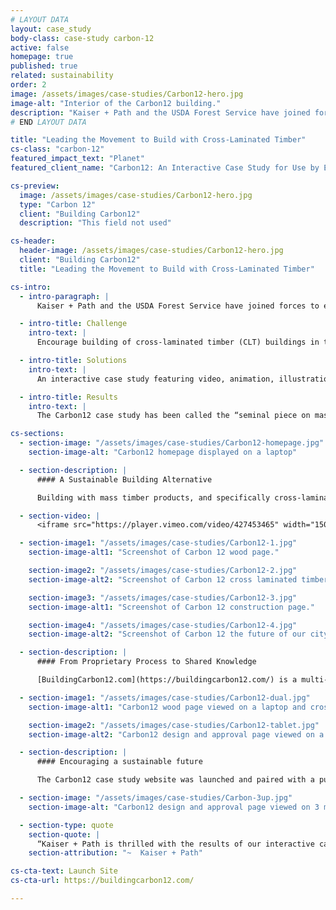 ```yaml
---
# LAYOUT DATA
layout: case_study
body-class: case-study carbon-12
active: false
homepage: true
published: true
related: sustainability
order: 2
image: /assets/images/case-studies/Carbon12-hero.jpg
image-alt: "Interior of the Carbon12 building."
description: "Kaiser + Path and the USDA Forest Service have joined forces to encourage US builders to use CLT in commercial building. Kaiser + Path is the design/build team behind Carbon12, the tallest CLT building in the United States, and their dedicated team of architects, designers, and project managers made this project possible in spite of daunting odds."
# END LAYOUT DATA

title: "Leading the Movement to Build with Cross-Laminated Timber"
cs-class: "carbon-12"
featured_impact_text: "Planet"
featured_client_name: "Carbon12: An Interactive Case Study for Use by Experts Across Industries"

cs-preview:
  image: /assets/images/case-studies/Carbon12-hero.jpg
  type: "Carbon 12"
  client: "Building Carbon12"
  description: "This field not used"

cs-header:
  header-image: /assets/images/case-studies/Carbon12-hero.jpg
  client: "Building Carbon12"
  title: "Leading the Movement to Build with Cross-Laminated Timber"

cs-intro:
  - intro-paragraph: |
      Kaiser + Path and the USDA Forest Service have joined forces to encourage US builders to use CLT in commercial building. Kaiser + Path is the design/build team behind Carbon12, the tallest CLT building in the United States, and their dedicated team of architects, designers, and project managers made this project possible in spite of daunting odds.

  - intro-title: Challenge
    intro-text: |
      Encourage building of cross-laminated timber (CLT) buildings in the United States.

  - intro-title: Solutions
    intro-text: |
      An interactive case study featuring video, animation, illustration, and deep packets of information for use by experts across industries; including foresters, manufacturers, builders and developers.

  - intro-title: Results
    intro-text: |
      The Carbon12 case study has been called the “seminal piece on mass timber building” and is the centerpiece of a communications plan that included the annual Mass Timber Conference and, when the event was canceled due to COVID-19, transitioned into a webinar. Building Carbon12 was also nominated for a Webby in 2020.

cs-sections:
  - section-image: "/assets/images/case-studies/Carbon12-homepage.jpg"
    section-image-alt: "Carbon12 homepage displayed on a laptop"

  - section-description: |
      #### A Sustainable Building Alternative

      Building with mass timber products, and specifically cross-laminated timber (CLT), could play a major role in reducing carbon emissions from construction in the United States, yet we are well behind many European countries in our knowledge, policy, and planning. In partnership with the design/build firm responsible for the tallest CLT building in the US, ThinkShout developed an interactive website to "open source" the process in a way that industry experts could easily adopt, and which will help build a groundswell of support from residential and financial audiences as well.

  - section-video: |
      <iframe src="https://player.vimeo.com/video/427453465" width="1500" height="855" frameborder="0" allow="autoplay; fullscreen" allowfullscreen></iframe>

  - section-image1: "/assets/images/case-studies/Carbon12-1.jpg"
    section-image-alt1: "Screenshot of Carbon 12 wood page."

    section-image2: "/assets/images/case-studies/Carbon12-2.jpg"
    section-image-alt2: "Screenshot of Carbon 12 cross laminated timber page."

    section-image3: "/assets/images/case-studies/Carbon12-3.jpg"
    section-image-alt1: "Screenshot of Carbon 12 construction page."

    section-image4: "/assets/images/case-studies/Carbon12-4.jpg"
    section-image-alt2: "Screenshot of Carbon 12 the future of our city skylines page."

  - section-description: |
      #### From Proprietary Process to Shared Knowledge

      [BuildingCarbon12.com](https://buildingcarbon12.com/) is a multi-chapter interactive story that unfolds around video, animations, pockets of deep information, and an arc that carries visitors from a basic understanding of mass timber products to a bold vision for the future of our cities. By sharing many proprietary details of their process, our partners at Kaiser + Path have put shared knowledge above business advantage. In fact, their goal is to show how feasible — and indeed, necessary — it is to build with sustainable wood products instead of concrete and steel.

  - section-image1: "/assets/images/case-studies/Carbon12-dual.jpg"
    section-image-alt1: "Carbon12 wood page viewed on a laptop and cross laminated timber page viewed on mobile."

    section-image2: "/assets/images/case-studies/Carbon12-tablet.jpg"
    section-image-alt2: "Carbon12 design and approval page viewed on a tablet."

  - section-description: |
      #### Encouraging a sustainable future

      The Carbon12 case study website was launched and paired with a public relations push to encourage building with mass timber. The site immediately won the praise of industry leaders, one of whom called it "the seminal piece on mass timber building" when it launched in January. 

  - section-image: "/assets/images/case-studies/Carbon-3up.jpg"
    section-image-alt: "Carbon12 design and approval page viewed on 3 mobile devices."

  - section-type: quote
    section-quote: |
      “Kaiser + Path is thrilled with the results of our interactive case study. Building Carbon12 has increased awareness and conversation about building with CLT, and our staff is able to refer people across industries to it to get the information they are seeking. It also meets the goals of our partner, USDA Forest Service, who generously funded the project and shares our passion for using wood sustainably.”
    section-attribution: "~  Kaiser + Path"

cs-cta-text: Launch Site
cs-cta-url: https://buildingcarbon12.com/

---
```

